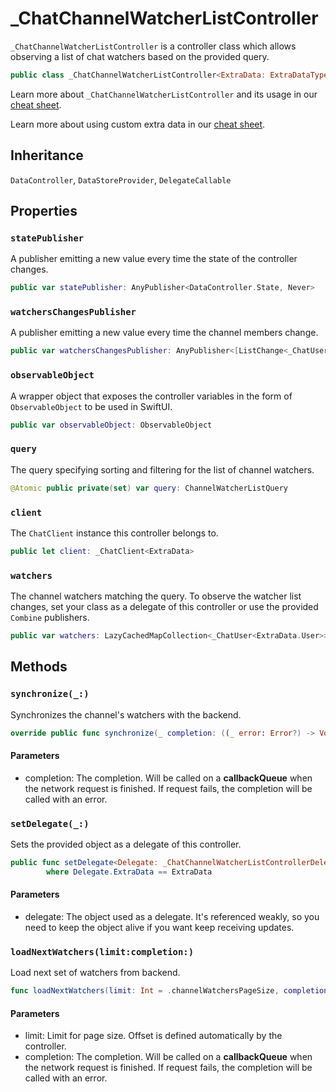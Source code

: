 # \_ChatChannelWatcherListController

`_ChatChannelWatcherListController` is a controller class which allows observing
a list of chat watchers based on the provided query.

``` swift
public class _ChatChannelWatcherListController<ExtraData: ExtraDataTypes>: DataController, DelegateCallable, DataStoreProvider 
```

Learn more about `_ChatChannelWatcherListController` and its usage in our [cheat sheet](https://github.com/GetStream/stream-chat-swift/wiki/StreamChat-SDK-Cheat-Sheet#user-list).

> 

Learn more about using custom extra data in our [cheat sheet](https://github.com/GetStream/stream-chat-swift/wiki/Cheat-Sheet#working-with-extra-data).

## Inheritance

`DataController`, `DataStoreProvider`, `DelegateCallable`

## Properties

### `statePublisher`

A publisher emitting a new value every time the state of the controller changes.

``` swift
public var statePublisher: AnyPublisher<DataController.State, Never> 
```

### `watchersChangesPublisher`

A publisher emitting a new value every time the channel members change.

``` swift
public var watchersChangesPublisher: AnyPublisher<[ListChange<_ChatUser<ExtraData.User>>], Never> 
```

### `observableObject`

A wrapper object that exposes the controller variables in the form of `ObservableObject` to be used in SwiftUI.

``` swift
public var observableObject: ObservableObject 
```

### `query`

The query specifying sorting and filtering for the list of channel watchers.

``` swift
@Atomic public private(set) var query: ChannelWatcherListQuery
```

### `client`

The `ChatClient` instance this controller belongs to.

``` swift
public let client: _ChatClient<ExtraData>
```

### `watchers`

The channel watchers matching the query.
To observe the watcher list changes, set your class as a delegate of this controller or use the provided
`Combine` publishers.

``` swift
public var watchers: LazyCachedMapCollection<_ChatUser<ExtraData.User>> 
```

## Methods

### `synchronize(_:)`

Synchronizes the channel's watchers with the backend.

``` swift
override public func synchronize(_ completion: ((_ error: Error?) -> Void)? = nil) 
```

#### Parameters

  - completion: The completion. Will be called on a **callbackQueue** when the network request is finished. If request fails, the completion will be called with an error.

### `setDelegate(_:)`

Sets the provided object as a delegate of this controller.

``` swift
public func setDelegate<Delegate: _ChatChannelWatcherListControllerDelegate>(_ delegate: Delegate)
        where Delegate.ExtraData == ExtraData 
```

> 

#### Parameters

  - delegate: The object used as a delegate. It's referenced weakly, so you need to keep the object alive if you want keep receiving updates.

### `loadNextWatchers(limit:completion:)`

Load next set of watchers from backend.

``` swift
func loadNextWatchers(limit: Int = .channelWatchersPageSize, completion: ((Error?) -> Void)? = nil) 
```

#### Parameters

  - limit: Limit for page size. Offset is defined automatically by the controller.
  - completion: The completion. Will be called on a **callbackQueue** when the network request is finished. If request fails, the completion will be called with an error.
